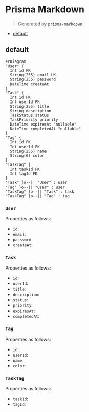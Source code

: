 # Prisma Markdown

> Generated by [`prisma-markdown`](https://github.com/samchon/prisma-markdown)

- [default](#default)

## default

```mermaid
erDiagram
"User" {
  Int id PK
  String(255) email UK
  String(255) password
  DateTime createAt
}
"Task" {
  Int id PK
  Int userId FK
  String(255) title
  String description
  TaskStatus status
  TaskPriority priority
  DateTime expiresAt "nullable"
  DateTime completedAt "nullable"
}
"Tag" {
  Int id PK
  Int userId FK
  String(255) name
  String(6) color
}
"TaskTag" {
  Int taskId FK
  Int tagId FK
}
"Task" }o--|| "User" : user
"Tag" }o--|| "User" : user
"TaskTag" }o--|| "Task" : task
"TaskTag" }o--|| "Tag" : tag
```

### `User`

Properties as follows:

- `id`:
- `email`:
- `password`:
- `createAt`:

### `Task`

Properties as follows:

- `id`:
- `userId`:
- `title`:
- `description`:
- `status`:
- `priority`:
- `expiresAt`:
- `completedAt`:

### `Tag`

Properties as follows:

- `id`:
- `userId`:
- `name`:
- `color`:

### `TaskTag`

Properties as follows:

- `taskId`:
- `tagId`:
